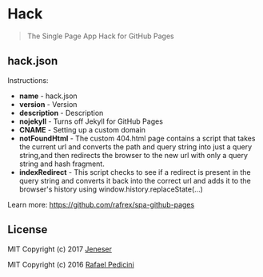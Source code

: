 # Hack

> The Single Page App Hack for GitHub Pages

## hack.json

Instructions:

- **name** - hack.json
- **version** - Version
- **description** - Description
- **nojekyll** - Turns off Jekyll for GitHub Pages
- **CNAME** - Setting up a custom domain
- **notFoundHtml** - The custom 404.html page contains a script that takes the current url and converts the path and query string into just a query string,and then redirects the browser to the new url with only a query string and hash fragment. 
- **indexRedirect** - This script checks to see if a redirect is present in the query string and converts it back into the correct url and adds it to the browser's history using window.history.replaceState(...)

Learn more: https://github.com/rafrex/spa-github-pages

## License

MIT Copyright (c) 2017 [Jeneser](https://github.com/jeneser)

MIT Copyright (c) 2016 [Rafael Pedicini](https://github.com/rafrex)
